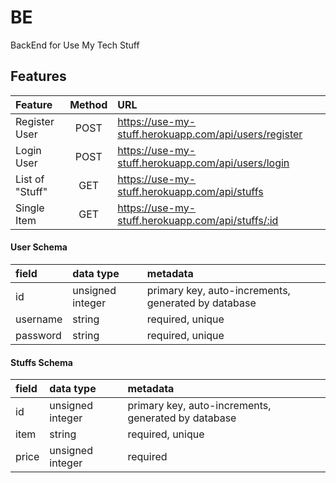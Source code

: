 # BE
BackEnd for Use My Tech Stuff

## Features

| Feature | Method | URL |
| :--|:--:|:--|
| Register User | POST | https://use-my-stuff.herokuapp.com/api/users/register | 
| Login User | POST | https://use-my-stuff.herokuapp.com/api/users/login |
| List of "Stuff" | GET | https://use-my-stuff.herokuapp.com/api/stuffs |
| Single Item | GET | https://use-my-stuff.herokuapp.com/api/stuffs/:id |

#### User Schema

| field       | data type        | metadata                                            |
| :---------- | :--------------- | :-------------------------------------------------- |
| id          | unsigned integer | primary key, auto-increments, generated by database |
| username    | string           | required, unique                                    |
| password    | string           | required, unique                                    |

#### Stuffs Schema

| field       | data type        | metadata                                            |
| :---------- | :--------------- | :-------------------------------------------------- |
| id          | unsigned integer | primary key, auto-increments, generated by database |
| item        | string           | required, unique                                    |
| price       | unsigned integer | required                                            |
